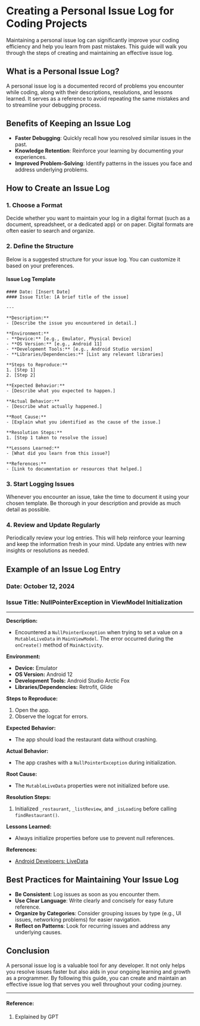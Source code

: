 # Creating a Personal Issue Log for Coding Projects

Maintaining a personal issue log can significantly improve your coding efficiency and help you learn from past mistakes. This guide will walk you through the steps of creating and maintaining an effective issue log.

## What is a Personal Issue Log?

A personal issue log is a documented record of problems you encounter while coding, along with their descriptions, resolutions, and lessons learned. It serves as a reference to avoid repeating the same mistakes and to streamline your debugging process.

## Benefits of Keeping an Issue Log

- **Faster Debugging**: Quickly recall how you resolved similar issues in the past.
- **Knowledge Retention**: Reinforce your learning by documenting your experiences.
- **Improved Problem-Solving**: Identify patterns in the issues you face and address underlying problems.

## How to Create an Issue Log

### 1. Choose a Format

Decide whether you want to maintain your log in a digital format (such as a document, spreadsheet, or a dedicated app) or on paper. Digital formats are often easier to search and organize.

### 2. Define the Structure

Below is a suggested structure for your issue log. You can customize it based on your preferences.

#### Issue Log Template

```
#### Date: [Insert Date]
#### Issue Title: [A brief title of the issue]

---

**Description:**
- [Describe the issue you encountered in detail.]

**Environment:**
- **Device:** [e.g., Emulator, Physical Device]
- **OS Version:** [e.g., Android 11]
- **Development Tools:** [e.g., Android Studio version]
- **Libraries/Dependencies:** [List any relevant libraries]

**Steps to Reproduce:**
1. [Step 1]
2. [Step 2]

**Expected Behavior:**
- [Describe what you expected to happen.]

**Actual Behavior:**
- [Describe what actually happened.]

**Root Cause:**
- [Explain what you identified as the cause of the issue.]

**Resolution Steps:**
1. [Step 1 taken to resolve the issue]

**Lessons Learned:**
- [What did you learn from this issue?]

**References:**
- [Link to documentation or resources that helped.]
```

### 3. Start Logging Issues

Whenever you encounter an issue, take the time to document it using your chosen template. Be thorough in your description and provide as much detail as possible.

### 4. Review and Update Regularly

Periodically review your log entries. This will help reinforce your learning and keep the information fresh in your mind. Update any entries with new insights or resolutions as needed.

## Example of an Issue Log Entry

### Date: October 12, 2024
### Issue Title: NullPointerException in ViewModel Initialization

---

**Description:**
- Encountered a `NullPointerException` when trying to set a value on a `MutableLiveData` in `MainViewModel`. The error occurred during the `onCreate()` method of `MainActivity`.

**Environment:**
- **Device:** Emulator
- **OS Version:** Android 12
- **Development Tools:** Android Studio Arctic Fox
- **Libraries/Dependencies:** Retrofit, Glide

**Steps to Reproduce:**
1. Open the app.
2. Observe the logcat for errors.

**Expected Behavior:**
- The app should load the restaurant data without crashing.

**Actual Behavior:**
- The app crashes with a `NullPointerException` during initialization.

**Root Cause:**
- The `MutableLiveData` properties were not initialized before use.

**Resolution Steps:**
1. Initialized `_restaurant`, `_listReview`, and `_isLoading` before calling `findRestaurant()`.

**Lessons Learned:**
- Always initialize properties before use to prevent null references.

**References:**
- [Android Developers: LiveData](https://developer.android.com/topic/libraries/architecture/livedata)

## Best Practices for Maintaining Your Issue Log

- **Be Consistent**: Log issues as soon as you encounter them.
- **Use Clear Language**: Write clearly and concisely for easy future reference.
- **Organize by Categories**: Consider grouping issues by type (e.g., UI issues, networking problems) for easier navigation.
- **Reflect on Patterns**: Look for recurring issues and address any underlying causes.

## Conclusion

A personal issue log is a valuable tool for any developer. It not only helps you resolve issues faster but also aids in your ongoing learning and growth as a programmer. By following this guide, you can create and maintain an effective issue log that serves you well throughout your coding journey.

---

#### Reference:
1. Explained by GPT